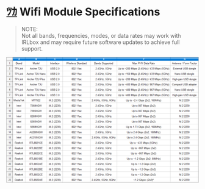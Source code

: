 ﻿[ﾂｶ] Wifi Module Specifications
==============================

> NOTE:  
> Not all bands, frequencies, modes, or data rates may work with IRLbox and may require future software updates to achieve full support.

![wifi_module_detailss.png]

  [ﾂｶ]: https://irlbox.com/#wifi-module-specifications
  [wifi_module_detailss.png]: /docs/assets/a580d3b8de86fbc30311efa82f6c72664652ac80.png

